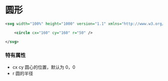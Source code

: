 # 圆形
```svg
<svg width="100%" height="1000" version="1.1" xmlns="http://www.w3.org/2000/svg">

    <circle cx="160" cy="160" r="50" />

</svg>
```
### 特有属性
- cx cy  圆心的位置，默认为 0，0
- r  圆的半径
